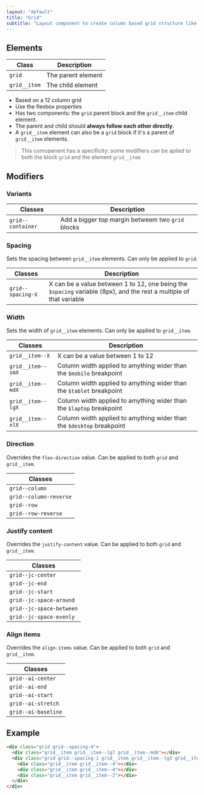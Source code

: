 ```yaml
---
layout: "default"
title: "Grid"
subtitle: "Layout component to create column based grid structure like bootstrap."
---
```


## Elements

| Class | Description |
| --- | --- |
| `grid` | The parent element |
| `grid__item` | The child element |

- Based on a 12 column grid
- Use the flexbox properties
- Has two components: the `grid` parent block and the `grid__item` child element. 
- The parent and child should **always follow each other directly**.
- A `grid__item` element can also be a `grid` block if it's a parent of `grid__item` elements.

> This comopenent has a specificity: some modifiers can be aplied to both the block `grid` and the element `grid__item`

## Modifiers

### Variants

| Classes | Description |
| --- | --- |
| `grid--container` | Add a bigger top margin betweem two `grid` blocks |

### Spacing

Sets the spacing between `grid__item` elements. Can only be applied to `grid`.

| Classes | Description
| --- | --- |
| `grid--spacing-X` | X can be a value between 1 to 12, one being the `$spacing` variable (8px), and the rest a multiple of that variable |

### Width

Sets the width of `grid__item` elements. Can only be applied to `grid__item`.

| Classes | Description
| --- | --- |
| `grid__item--X` | X can be a value between 1 to 12 |
| `grid__item--smX` | Column width applied to amything wider than the `$mobile` breakpoint |
| `grid__item--mdX` | Column width applied to amything wider than the `$tablet` breakpoint |
| `grid__item--lgX` | Column width applied to amything wider than the `$laptop` breakpoint |
| `grid__item--xlX` | Column width applied to amything wider than the `$desktop` breakpoint |

### Direction

Overrides the `flex-direction` value. Can be applied to both `grid` and `grid__item`.

| Classes |
| --- |
| `grid--column` |
| `grid--column-reverse` |
| `grid--row` |
| `grid--row-reverse` |

### Justify content

Overrides the `justify-content` value. Can be applied to both `grid` and `grid__item`.

| Classes |
| --- |
| `grid--jc-center` |
| `grid--jc-end` |
| `grid--jc-start` |
| `grid--jc-space-around` |
| `grid--jc-space-between` |
| `grid--jc-space-evenly` |

### Align items

Overrides the `align-items` value. Can be applied to both `grid` and `grid__item`.

| Classes |
| --- |
| `grid--ai-center` |
| `grid--ai-end` |
| `grid--ai-start` |
| `grid--ai-stretch` |
| `grid--ai-baseline` |

## Example

```html
<div class="grid grid--spacing-4">
  <div class="grid__item grid__item--lg7 grid__item--md6"></div>
  <div class="grid grid--spacing-1 grid__item grid__item--lg3 grid__item--md6">
    <div class="grid__item grid__item--4"></div>
    <div class="grid__item grid__item--4"></div>
    <div class="grid__item grid__item--2"></div>
  </div>
</div>
```

